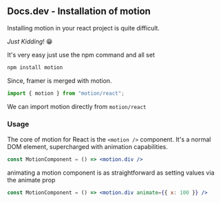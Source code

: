 ## Docs.dev - Installation of motion

Installing motion in your react project is quite difficult.

*Just Kidding*! 😁

It's very easy just use the npm command and all set
```bash
npm install motion
```

Since, framer is merged with motion.
```jsx
import { motion } from "motion/react";
```
We can import motion directly from `motion/react`

### Usage
The core of motion for React is the `<motion />` component. It's a normal DOM element, supercharged with animation capabilities.

```jsx
const MotionComponent = () => <motion.div />
```

animating a motion component is as straightforward as setting values via the animate prop

```jsx
const MotionComponent = () => <motion.div animate={{ x: 100 }} />
```